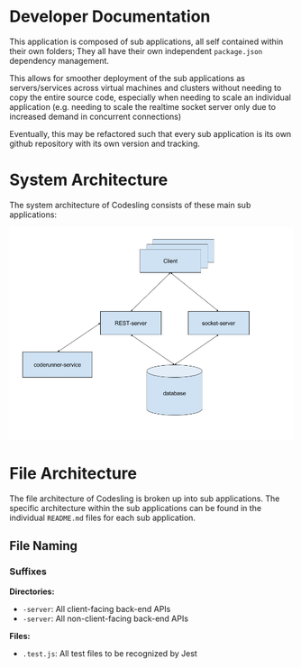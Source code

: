 # Developer Documentation

This application is composed of sub applications, all self contained within their own folders; They all have their own independent `package.json` dependency management.

This allows for smoother deployment of the sub applications as servers/services across virtual machines and clusters without needing to copy the entire source code, especially when needing to scale an individual application (e.g. needing to scale the realtime socket server only due to increased demand in concurrent connections)

Eventually, this may be refactored such that every sub application is its own github repository with its own version and tracking.

# System Architecture

The system architecture of Codesling consists of these main sub applications:

![codesling architecture v1](assets/codesling_architecture_v1.png)

# File Architecture

The file architecture of Codesling is broken up into sub applications. The specific architecture within the sub applications can be found in the individual `README.md` files for each sub application.

## File Naming

### Suffixes

**Directories:**

- `-server`: All client-facing back-end APIs
- `-server`: All non-client-facing back-end APIs

**Files:**

- `.test.js`: All test files to be recognized by Jest
